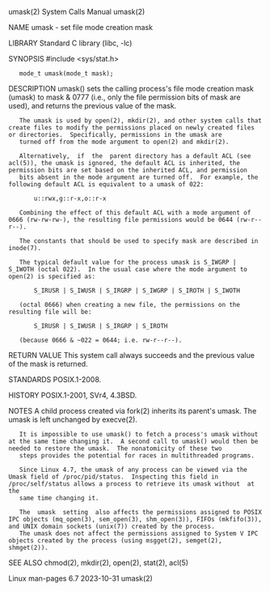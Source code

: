 umask(2)                                                                                    System Calls Manual                                                                                    umask(2)

NAME
       umask - set file mode creation mask

LIBRARY
       Standard C library (libc, -lc)

SYNOPSIS
       #include <sys/stat.h>

       mode_t umask(mode_t mask);

DESCRIPTION
       umask() sets the calling process's file mode creation mask (umask) to mask & 0777 (i.e., only the file permission bits of mask are used), and returns the previous value of the mask.

       The umask is used by open(2), mkdir(2), and other system calls that create files to modify the permissions placed on newly created files or directories.  Specifically, permissions in the umask are
       turned off from the mode argument to open(2) and mkdir(2).

       Alternatively,  if  the  parent directory has a default ACL (see acl(5)), the umask is ignored, the default ACL is inherited, the permission bits are set based on the inherited ACL, and permission
       bits absent in the mode argument are turned off.  For example, the following default ACL is equivalent to a umask of 022:

           u::rwx,g::r-x,o::r-x

       Combining the effect of this default ACL with a mode argument of 0666 (rw-rw-rw-), the resulting file permissions would be 0644 (rw-r--r--).

       The constants that should be used to specify mask are described in inode(7).

       The typical default value for the process umask is S_IWGRP | S_IWOTH (octal 022).  In the usual case where the mode argument to open(2) is specified as:

           S_IRUSR | S_IWUSR | S_IRGRP | S_IWGRP | S_IROTH | S_IWOTH

       (octal 0666) when creating a new file, the permissions on the resulting file will be:

           S_IRUSR | S_IWUSR | S_IRGRP | S_IROTH

       (because 0666 & ~022 = 0644; i.e. rw-r--r--).

RETURN VALUE
       This system call always succeeds and the previous value of the mask is returned.

STANDARDS
       POSIX.1-2008.

HISTORY
       POSIX.1-2001, SVr4, 4.3BSD.

NOTES
       A child process created via fork(2) inherits its parent's umask.  The umask is left unchanged by execve(2).

       It is impossible to use umask() to fetch a process's umask without at the same time changing it.  A second call to umask() would then be needed to restore the umask.  The nonatomicity of these two
       steps provides the potential for races in multithreaded programs.

       Since Linux 4.7, the umask of any process can be viewed via the Umask field of /proc/pid/status.  Inspecting this field in /proc/self/status allows a process to retrieve its umask without  at  the
       same time changing it.

       The  umask  setting  also affects the permissions assigned to POSIX IPC objects (mq_open(3), sem_open(3), shm_open(3)), FIFOs (mkfifo(3)), and UNIX domain sockets (unix(7)) created by the process.
       The umask does not affect the permissions assigned to System V IPC objects created by the process (using msgget(2), semget(2), shmget(2)).

SEE ALSO
       chmod(2), mkdir(2), open(2), stat(2), acl(5)

Linux man-pages 6.7                                                                              2023-10-31                                                                                        umask(2)
